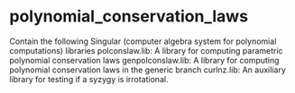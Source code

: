 # polynomial_conservation_laws
Contain the following Singular (computer algebra system for polynomial computations) libraries
    polconslaw.lib: A library for computing parametric polynomial conservation laws
    genpolconslaw.lib: A library for computing polynomial conservation laws in the generic branch
    curlnz.lib: An auxiliary library for testing if a syzygy is irrotational.
